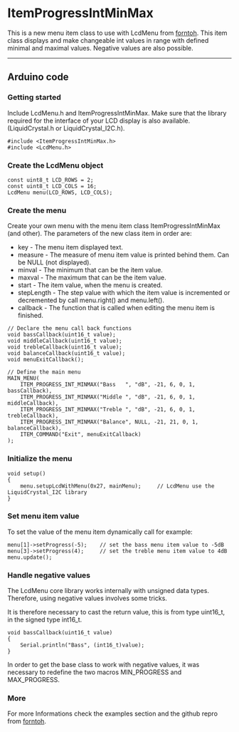 # ItemProgressIntMinMax
This is a new menu item class to use with LcdMenu from [forntoh](https://github.com/forntoh/LcdMenu). This item class displays and make changeable int values in range with defined minimal and maximal values. Negative values are also possible.

-----
## Arduino code
### Getting started
Include LcdMenu.h and ItemProgressIntMinMax. Make sure that the library required for the interface of your LCD display is also available.(LiquidCrystal.h or LiquidCrystal_I2C.h).
```
#include <ItemProgressIntMinMax.h>
#include <LcdMenu.h>
```
### Create the LcdMenu object
```
const uint8_t LCD_ROWS = 2;
const uint8_t LCD_COLS = 16;
LcdMenu menu(LCD_ROWS, LCD_COLS);
```
### Create the menu
Create your own menu with the menu item class ItemProgressIntMinMax (and other). The parameters of the new class item in order are:
- key - The menu item displayed text.
- measure - The measure of menu item value is printed behind them. Can be NULL (not displayed).
- minval - The minimum that can be the item value.
- maxval - The maximum that can be the item value.
- start - The item value, when the menu is created.
- stepLength - The step value with which the item value is incremented or decremented by call menu.right() and menu.left().
- callback - The function that is called when editing the menu item is finished. 
```
// Declare the menu call back functions
void bassCallback(uint16_t value);
void middleCallback(uint16_t value);
void trebleCallback(uint16_t value);
void balanceCallback(uint16_t value);
void menuExitCallback();

// Define the main menu
MAIN_MENU(
    ITEM_PROGRESS_INT_MINMAX("Bass   ", "dB", -21, 6, 0, 1, bassCallback),
    ITEM_PROGRESS_INT_MINMAX("Middle ", "dB", -21, 6, 0, 1, middleCallback),
    ITEM_PROGRESS_INT_MINMAX("Treble ", "dB", -21, 6, 0, 1, trebleCallback),
    ITEM_PROGRESS_INT_MINMAX("Balance", NULL, -21, 21, 0, 1, balanceCallback),
    ITEM_COMMAND("Exit", menuExitCallback)
);
```
### Initialize the menu
```
void setup()
{
    menu.setupLcdWithMenu(0x27, mainMenu);     // LcdMenu use the LiquidCrystal_I2C library
}
```
### Set menu item value 
To set the value of the menu item dynamically call for example:
```
menu[1]->setProgress(-5);    // set the bass menu item value to -5dB
menu[3]->setProgress(4);     // set the treble menu item value to 4dB
menu.update();
```
### Handle negative values
The LcdMenu core library works internally with unsigned data types. Therefore, using negative values ​​involves some tricks.

It is therefore necessary to cast the return value, this is from type uint16_t, in the signed type int16_t.
```
void bassCallback(uint16_t value) 
{
    Serial.println("Bass", (int16_t)value); 
}
```
In order to get the base class to work with negative values, it was necessary to redefine the two macros MIN_PROGRESS and MAX_PROGRESS.
### More
For more Informations check the examples section and the github repro from [forntoh](https://github.com/forntoh/LcdMenu).
